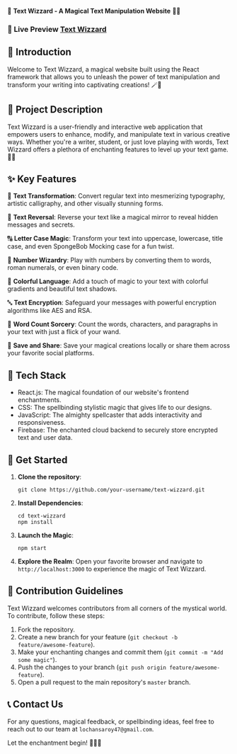 📝 **Text Wizzard - A Magical Text Manipulation Website** 🧙‍♂️

### 🌟 Live Preview  [Text Wizzard](https://lochansaroy02.github.io/text-wizard/)
## 🌟 Introduction

Welcome to Text Wizzard, a magical website built using the React framework that allows you to unleash the power of text manipulation and transform your writing into captivating creations! 🪄🌌

## 🎯 Project Description

Text Wizzard is a user-friendly and interactive web application that empowers users to enhance, modify, and manipulate text in various creative ways. Whether you're a writer, student, or just love playing with words, Text Wizzard offers a plethora of enchanting features to level up your text game. 📜✨

## ✨ Key Features

🔡 **Text Transformation**: Convert regular text into mesmerizing typography, artistic calligraphy, and other visually stunning forms.

🔄 **Text Reversal**: Reverse your text like a magical mirror to reveal hidden messages and secrets.

🔠 **Letter Case Magic**: Transform your text into uppercase, lowercase, title case, and even SpongeBob Mocking case for a fun twist.

🔢 **Number Wizardry**: Play with numbers by converting them to words, roman numerals, or even binary code.

🎨 **Colorful Language**: Add a touch of magic to your text with colorful gradients and beautiful text shadows.

🔤 **Text Encryption**: Safeguard your messages with powerful encryption algorithms like AES and RSA.

🧮 **Word Count Sorcery**: Count the words, characters, and paragraphs in your text with just a flick of your wand.

💾 **Save and Share**: Save your magical creations locally or share them across your favorite social platforms.

## 🧪 Tech Stack

- React.js: The magical foundation of our website's frontend enchantments.
- CSS: The spellbinding stylistic magic that gives life to our designs.
- JavaScript: The almighty spellcaster that adds interactivity and responsiveness.
- Firebase: The enchanted cloud backend to securely store encrypted text and user data.

## 🚀 Get Started

1. **Clone the repository**:
   ```
   git clone https://github.com/your-username/text-wizzard.git
   ```

2. **Install Dependencies**:
   ```
   cd text-wizzard
   npm install
   ```

3. **Launch the Magic**:
   ```
   npm start
   ```

4. **Explore the Realm**: Open your favorite browser and navigate to `http://localhost:3000` to experience the magic of Text Wizzard.

## 📝 Contribution Guidelines

Text Wizzard welcomes contributors from all corners of the mystical world. To contribute, follow these steps:

1. Fork the repository.
2. Create a new branch for your feature (`git checkout -b feature/awesome-feature`).
3. Make your enchanting changes and commit them (`git commit -m "Add some magic"`).
4. Push the changes to your branch (`git push origin feature/awesome-feature`).
5. Open a pull request to the main repository's `master` branch.



## 📞 Contact Us

For any questions, magical feedback, or spellbinding ideas, feel free to reach out to our team at `lochansaroy47@gmail.com`.

Let the enchantment begin! 🌟🔮✨
